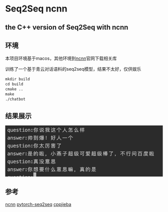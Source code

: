 # Seq2Seq ncnn

## the C++ version of Seq2Seq with ncnn

## 环境
本项目环境基于macos，其他环境到[ncnn](https://github.com/Tencent/ncnn)官网下载相关库


训练了一个基于青云对话语料的seq2seq模型，结果不太好，仅供娱乐
```
mkdir build
cd build 
cmake ..
make 
./chatbot 
```

## 结果展示
![avatar](test/test.jpg)


## 参考

[ncnn](https://github.com/Tencent/ncnn)
[pytorch-seq2seq](https://github.com/IBM/pytorch-seq2seq)
[cppjieba](https://github.com/yanyiwu/cppjieba)
